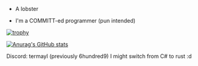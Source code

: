 - A lobster

- I'm a COMMITT-ed programmer (pun intended)
  
[![trophy](https://github-profile-trophy.vercel.app/?username=6hundred9)](https://github.com/ryo-ma/github-profile-trophy)
  
[![Anurag's GitHub stats](https://github-readme-stats.vercel.app/api?username=6hundred9&theme=tokyonight)](https://github.com/anuraghazra/github-readme-stats)

Discord: termayl (previously 6hundred9)
I might switch from C# to rust :d

